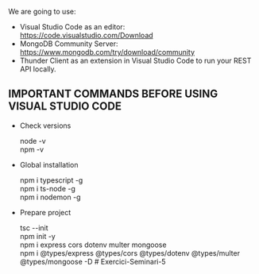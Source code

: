We are going to use: 

 - Visual Studio Code as an editor: https://code.visualstudio.com/Download 
 - MongoDB Community Server: https://www.mongodb.com/try/download/community 
 - Thunder Client as an extension in Visual Studio Code to run your REST API locally. 

IMPORTANT COMMANDS BEFORE USING VISUAL STUDIO CODE
--------------------------------------------------

- Check versions

    node -v \
    npm -v

- Global installation 

    npm i typescript -g \
    npm i ts-node -g \
    npm i nodemon -g

- Prepare project 

    tsc --init \
    npm init -y \
    npm i express cors dotenv multer mongoose \
    npm i @types/express @types/cors @types/dotenv @types/multer @types/mongoose -D
#   E x e r c i c i - S e m i n a r i - 5  
 